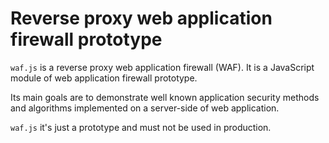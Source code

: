 # Reverse proxy web application firewall prototype

`waf.js` is a reverse proxy web application firewall (WAF).
It is a JavaScript module of web application firewall prototype.


Its main goals are to demonstrate well known application security methods and algorithms implemented on a server-side of web application.

`waf.js` it's just a prototype and must not be used in production.
